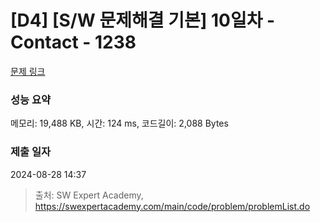 # [D4] [S/W 문제해결 기본] 10일차 - Contact - 1238 

[문제 링크](https://swexpertacademy.com/main/code/problem/problemDetail.do?contestProbId=AV15B1cKAKwCFAYD) 

### 성능 요약

메모리: 19,488 KB, 시간: 124 ms, 코드길이: 2,088 Bytes

### 제출 일자

2024-08-28 14:37



> 출처: SW Expert Academy, https://swexpertacademy.com/main/code/problem/problemList.do
